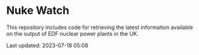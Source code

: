 # Nuke Watch

This repository includes code for retrieving the latest information available on the output of EDF nuclear power plants in the UK.

Last updated: 2023-07-18 05:08